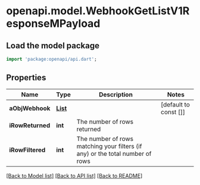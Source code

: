 # openapi.model.WebhookGetListV1ResponseMPayload

## Load the model package
```dart
import 'package:openapi/api.dart';
```

## Properties
Name | Type | Description | Notes
------------ | ------------- | ------------- | -------------
**aObjWebhook** | [**List<WebhookListElement>**](WebhookListElement.md) |  | [default to const []]
**iRowReturned** | **int** | The number of rows returned | 
**iRowFiltered** | **int** | The number of rows matching your filters (if any) or the total number of rows | 

[[Back to Model list]](../README.md#documentation-for-models) [[Back to API list]](../README.md#documentation-for-api-endpoints) [[Back to README]](../README.md)


